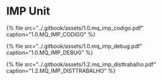 # IMP Unit

{% file src="../.gitbook/assets/1.0.mq\_imp\_codigo.pdf" caption="1.0.MQ\_IMP\_CODIGO" %}

{% file src="../.gitbook/assets/1.0.mq\_imp\_debug.pdf" caption="1.0.MQ\_IMP\_DEBUG" %}

{% file src="../.gitbook/assets/1.2.mq\_imp\_disttrabalho.pdf" caption="1.2.MQ\_IMP\_DISTTRABALHO" %}



